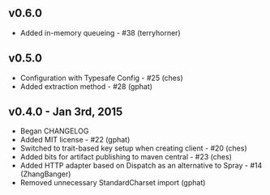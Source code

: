 ## v0.6.0

* Added in-memory queueing - #38 (terryhorner)

## v0.5.0

* Configuration with Typesafe Config - #25 (ches)
* Added extraction method - #28 (gphat)

## v0.4.0 - Jan 3rd, 2015

* Began CHANGELOG
* Added MIT license - #22 (gphat)
* Switched to trait-based key setup when creating client - #20 (ches)
* Added bits for artifact publishing to maven central - #23 (ches)
* Added HTTP adapter based on Dispatch as an alternative to Spray - #14 (ZhangBanger)
* Removed unnecessary StandardCharset import (gphat)
